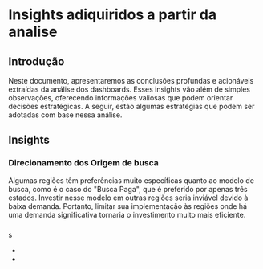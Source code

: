 # Insights adiquiridos a partir da analise


## Introdução
Neste documento, apresentaremos as conclusões profundas e acionáveis extraídas da análise dos dashboards. Esses insights vão além de simples observações, oferecendo informações valiosas que podem orientar decisões estratégicas. A seguir, estão algumas estratégias que podem ser adotadas com base nessa análise.

## Insights

### Direcionamento dos Origem de busca
Algumas regiões têm preferências muito específicas quanto ao modelo de busca, como é o caso do "Busca Paga", que é preferido por apenas três estados. Investir nesse modelo em outras regiões seria inviável devido à baixa demanda. Portanto, limitar sua implementação às regiões onde há uma demanda significativa tornaria o investimento muito mais eficiente.

### 
 s

- 
- 
